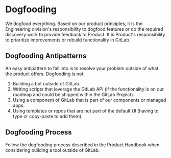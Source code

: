 # Dogfooding

We dogfood everything. Based on our product principles, it is the Engineering division's responsibility to dogfood features or do the required discovery work to provide feedback to Product. It is Product's responsibility to prioritize improvements or rebuild functionality in GitLab.

## Dogfooding Antipatterns

An easy antipattern to fall into is to resolve your problem outside of what the product offers. Dogfooding is not:

1.  Building a bot outside of GitLab.
1.  Writing scripts that leverage the GitLab API (if the functionality is on our roadmap and could be shipped within the GitLab Project).
1.  Using a component of GitLab that is part of our components or managed apps.
1.  Using templates or repos that are not part of the default UI (having to type or copy-paste to add them).

## Dogfooding Process

Follow the dogfooding process described in the Product Handbook when considering building a tool outside of GitLab.

